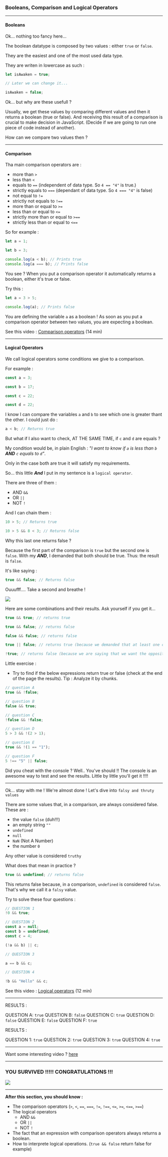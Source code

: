 ### Booleans, Comparison and Logical Operators

---

#### Booleans

Ok... nothing too fancy here...

The boolean datatype is composed by two values : either `true` or `false`.

They are the easiest and one of the most used data type.

They are writen in lowercase as such :

```js
let isAwaken = true;

// Later we can change it...

isAwaken = false;
```

Ok... but why are these usefull ?

Usually, we get these values by comparing different values and then it returns a boolean (true or false). And receiving this result of a comparison is crucial to make decision in JavaScript. (Decide if we are going to run one piece of code instead of another).

How can we compare two values then ?

---

#### Comparison

Tha main comparison operators are :

- more than `>`
- less than `<`
- equals to `==` (independent of data type. So `4 == "4"` is true.)
- strictly equals to `===` (dependant of data type. So `4 === "4"` is false)
- not equal to `!=`
- strictly not equals to `!==`
- more than or equal to `>=`
- less than or equal to `<=`
- strictly more than or equal to `>==`
- strictly less than or equal to `<==`

So for example :

```js
let a = 1;

let b = 3;

console.log(a < b); // Prints true
console.log(a === b); // Prints false
```

You see ? When you put a comparison operator it automatically returns a boolean, either it's true or false.

Try this :

```js
let a = 3 > 5;

console.log(a); // Prints false
```

You are defining the variable `a` as a boolean ! As soon as you put a comparison operator between two values, you are expecting a boolean.

See this video : [Comparison operators](https://youtu.be/jhe5kwtD6dE?si=zXj4TkKCYj-fmZKA) (14 min)

---

#### Logical Operators

We call logical operators some conditions we give to a comparison.

For example :

```js
const a = 3;

const b = 17;

const c = 22;

const d = 22;
```

I know I can compare the variables `a` and `b` to see which one is greater thant the other. I could just do :

```js
a < b; // Returns true
```

But what if I also want to check, AT THE SAME TIME, if `c` and `d` are equals ?

My condition would be, in plain English : _"I want to know if `a` is less than `b` **AND** `c` equals to `d`"_.

Only in the case both are true it will satisfy my requirements.

So... this little **_And_** I put in my sentence is a `logical operator`.

There are three of them :

- AND `&&`
- OR `||`
- NOT `!`

And I can chain them :

```js
10 > 5; // Returns true

10 > 5 && 8 < 3; // Returns false
```

Why this last one returns false ?

Because the first part of the comparison is `true` but the second one is `false`.
With my **_AND_**, I demanded that both should be true. Thus: the result is `false`.

It's like saying :

```js
true && false; // Returns false
```

Ouuufff.... Take a second and breathe !

![](https://media.giphy.com/media/26gsnT9Q1Ri4svVfO/giphy-downsized.gif)

Here are some combinations and their results. Ask yourself if you get it...

```js
true && true; // returns true

true && false; // returns false

false && false; // returns false

true || false; // returns true (because we demanded that at least one of them was true)

!true; // returns false (because we are saying that we want the opposite of the original value)
```

Little exercise :

- Try to find if the below expressions return true or false (check at the end of the page the results).
  Tip : Analyze it by chunks.

```js
// question A
true && !false;

// question B
false && true;

// question C
!false && !false;

// question D
5 > 3 && !(2 > 1);

// question E
true && !(1 == "1");

// question F
5 !== "5" || false;
```

Did you cheat with the console ?
Well.. You've should !! The console is an awesome way to test and see the results. Little by little you'll get it !!!!

---

Ok... stay with me ! We're almost done !
Let's dive into `falsy and thruty values`

There are some values that, in a comparison, are always considered false. These are :

- the value `false` (duh!!!)
- an empty string `""`
- `undefined`
- `null`
- `NaN` (Not A Number)
- the number `0`

Any other value is considered `truthy`

What does that mean in practice ?

```js
true && undefined; // returns false
```

This returns false because, in a comparison, `undefined` is considered `false`. That's why we call it a `falsy` value.

Try to solve these four questions :

```js
// QUESTION 1
!0 && true;

// QUESTION 2
const a = null;
const b = undefined;
const c = 4;

(!a && b) || c;

// QUESTION 3

a == b && c;

// QUESTION 4

!b && "Hello" && c;
```

See this video : [Logical operators](https://youtu.be/-L41L0IZuv4?si=3IqYEzGQ6Gmlr1JP) (12 min)

---

RESULTS :

QUESTION A: `true`
QUESTION B: `false`
QUESTION C: `true`
QUESTION D: `false`
QUESTION E: `false`
QUESTION F: `true`

RESULTS :

QUESTION 1: `true`
QUESTION 2: `true`
QUESTION 3: `true`
QUESTION 4: `true`

---

Want some interesting video ?
[here](https://youtu.be/gI-qXk7XojA?si=RKPIXllMUtr1dOtK)

---

### YOU SURVIVED !!!!! CONGRATULATIONS !!!

![](https://media.giphy.com/media/7zYKTVt3vvbj7SC2Bl/giphy.gif)

---

**After this section, you should know :**

- The comparison operators (`>`, `<`, `==`, `===`, `!=`, `!==`, `<=`, `>=`, `<==`, `>==`)
- The logical operators
  - AND `&&`
  - OR `||`
  - NOT `!`
- The fact that an expression with comparison operators always returns a boolean.
- How to interprete logical operations. (`true && false` return false for example)
